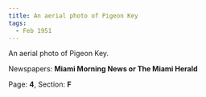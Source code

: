 ```yaml
---  
title: An aerial photo of Pigeon Key  
tags:  
  - Feb 1951  
---  
```

  
An aerial photo of Pigeon Key.  
  
Newspapers: **Miami Morning News or The Miami Herald**  
  
Page: **4**, Section: **F** 
